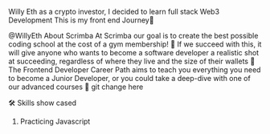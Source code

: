 Willy Eth as a crypto investor, I decided to learn full stack Web3 Development This is my front end Journey👋

@WillyEth
About Scrimba At Scrimba our goal is to create the best possible coding school at the cost of a gym membership! 💜 If we succeed with this, it will give anyone who wants to become a software developer a realistic shot at succeeding, regardless of where they live and the size of their wallets 🎉 The Frontend Developer Career Path aims to teach you everything you need to become a Junior Developer, or you could take a deep-dive with one of our advanced courses 🚀
git change here

🛠 Skills show cased
1. Practicing Javascript
 